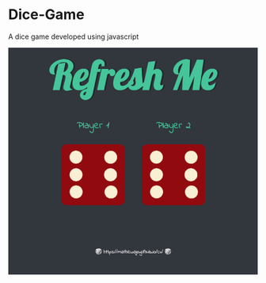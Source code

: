 # Dice-Game
A dice game developed using javascript

![alt text](https://github.com/mathewajo/Dice-Game/blob/main/Game_Images/1.png)

